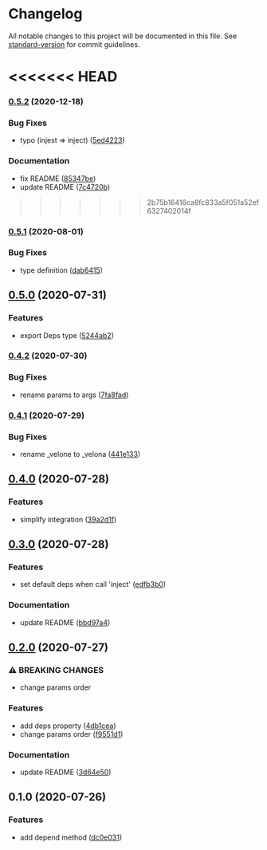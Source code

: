# Changelog

All notable changes to this project will be documented in this file. See [standard-version](https://github.com/conventional-changelog/standard-version) for commit guidelines.

<<<<<<< HEAD
=======
### [0.5.2](https://github.com/frouriojs/velona/compare/v0.5.1...v0.5.2) (2020-12-18)


### Bug Fixes

* typo (injest => inject) ([5ed4223](https://github.com/frouriojs/velona/commit/5ed4223decb7474cb75e69fd19e1f1fc8eb9ddb8))


### Documentation

* fix README ([85347be](https://github.com/frouriojs/velona/commit/85347be864b7f753771017e1feb489a21c680744))
* update README ([7c4720b](https://github.com/frouriojs/velona/commit/7c4720b7141b2dc9f090d9692b5eb41b6e4e51b3))

>>>>>>> 2b75b16416ca8fc833a5f051a52ef6327402014f
### [0.5.1](https://github.com/frouriojs/velona/compare/v0.5.0...v0.5.1) (2020-08-01)


### Bug Fixes

* type definition ([dab6415](https://github.com/frouriojs/velona/commit/dab6415787d54f9cb5c48641696b99c59c7fa234))

## [0.5.0](https://github.com/frouriojs/velona/compare/v0.4.2...v0.5.0) (2020-07-31)


### Features

* export Deps type ([5244ab2](https://github.com/frouriojs/velona/commit/5244ab23354c77e8cf6a4d183ff804cd1d4d70f6))

### [0.4.2](https://github.com/frouriojs/velona/compare/v0.4.1...v0.4.2) (2020-07-30)


### Bug Fixes

* rename params to args ([7fa8fad](https://github.com/frouriojs/velona/commit/7fa8fad3de2efc108165db4561a0a3980a6dccb5))

### [0.4.1](https://github.com/frouriojs/velona/compare/v0.4.0...v0.4.1) (2020-07-29)


### Bug Fixes

* rename _velone to _velona ([441e133](https://github.com/frouriojs/velona/commit/441e1332a0f3782d266468bd9984a17f761381d8))

## [0.4.0](https://github.com/frouriojs/velona/compare/v0.3.0...v0.4.0) (2020-07-28)


### Features

* simplify integration ([39a2d1f](https://github.com/frouriojs/velona/commit/39a2d1f012d7ae4a69787dd42d95a9183cb12600))

## [0.3.0](https://github.com/frouriojs/velona/compare/v0.2.0...v0.3.0) (2020-07-28)


### Features

* set default deps when call 'inject' ([edfb3b0](https://github.com/frouriojs/velona/commit/edfb3b04f1700e34832c0b8d5fd643bc7d456c6e))


### Documentation

* update README ([bbd97a4](https://github.com/frouriojs/velona/commit/bbd97a49ad7bf13272de1aa24ed020a1114e8f74))

## [0.2.0](https://github.com/frouriojs/velona/compare/v0.1.0...v0.2.0) (2020-07-27)


### ⚠ BREAKING CHANGES

* change params order

### Features

* add deps property ([4db1cea](https://github.com/frouriojs/velona/commit/4db1cea983a3e2f1d74f7756b774b7d15c286cd2))
* change params order ([f9551d1](https://github.com/frouriojs/velona/commit/f9551d1590841c095ed21c355aecb32e1644c9c3))


### Documentation

* update README ([3d64e50](https://github.com/frouriojs/velona/commit/3d64e5093b6febcb5a14a3199dcb1143b104ae85))

## 0.1.0 (2020-07-26)


### Features

* add depend method ([dc0e031](https://github.com/frouriojs/velona/commit/dc0e031c161d4ae1e84d7e44be058c44c66053ab))
